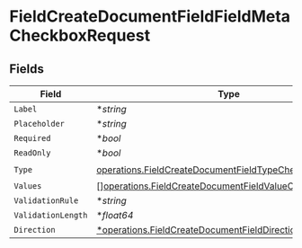 # FieldCreateDocumentFieldFieldMetaCheckboxRequest


## Fields

| Field                                                                                                                              | Type                                                                                                                               | Required                                                                                                                           | Description                                                                                                                        |
| ---------------------------------------------------------------------------------------------------------------------------------- | ---------------------------------------------------------------------------------------------------------------------------------- | ---------------------------------------------------------------------------------------------------------------------------------- | ---------------------------------------------------------------------------------------------------------------------------------- |
| `Label`                                                                                                                            | **string*                                                                                                                          | :heavy_minus_sign:                                                                                                                 | N/A                                                                                                                                |
| `Placeholder`                                                                                                                      | **string*                                                                                                                          | :heavy_minus_sign:                                                                                                                 | N/A                                                                                                                                |
| `Required`                                                                                                                         | **bool*                                                                                                                            | :heavy_minus_sign:                                                                                                                 | N/A                                                                                                                                |
| `ReadOnly`                                                                                                                         | **bool*                                                                                                                            | :heavy_minus_sign:                                                                                                                 | N/A                                                                                                                                |
| `Type`                                                                                                                             | [operations.FieldCreateDocumentFieldTypeCheckboxRequest2](../../models/operations/fieldcreatedocumentfieldtypecheckboxrequest2.md) | :heavy_check_mark:                                                                                                                 | N/A                                                                                                                                |
| `Values`                                                                                                                           | [][operations.FieldCreateDocumentFieldValueCheckbox](../../models/operations/fieldcreatedocumentfieldvaluecheckbox.md)             | :heavy_minus_sign:                                                                                                                 | N/A                                                                                                                                |
| `ValidationRule`                                                                                                                   | **string*                                                                                                                          | :heavy_minus_sign:                                                                                                                 | N/A                                                                                                                                |
| `ValidationLength`                                                                                                                 | **float64*                                                                                                                         | :heavy_minus_sign:                                                                                                                 | N/A                                                                                                                                |
| `Direction`                                                                                                                        | [*operations.FieldCreateDocumentFieldDirectionRequest](../../models/operations/fieldcreatedocumentfielddirectionrequest.md)        | :heavy_minus_sign:                                                                                                                 | N/A                                                                                                                                |